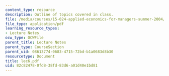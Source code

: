 ```yaml
---
content_type: resource
description: Outline of topics covered in class.
file: /media/courses/15-024-applied-economics-for-managers-summer-2004/82c824780fd838fd83d6a01d40e1bd81_lec6.pdf
file_type: application/pdf
learning_resource_types:
- Lecture Notes
ocw_type: OCWFile
parent_title: Lecture Notes
parent_type: CourseSection
parent_uid: 08613774-0683-4715-72bd-b1a0683d8b30
resourcetype: Document
title: lec6.pdf
uid: 82c82478-0fd8-38fd-83d6-a01d40e1bd81
---
```

